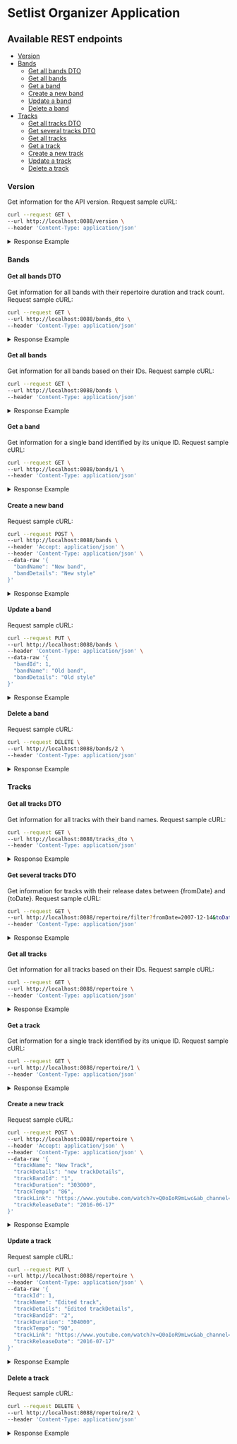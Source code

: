 # Setlist Organizer Application 

## Available REST endpoints

- [Version](#version)
- [Bands](#bands)
    * [Get all bands DTO](#get-all-bands-dto)
    * [Get all bands](#get-all-bands)
    * [Get a band](#get-a-band)
    * [Create a new band](#create-a-new-band)
    * [Update a band](#update-a-band)
    * [Delete a band](#delete-a-band)
- [Tracks](#tracks)
    * [Get all tracks DTO](#get-all-tracks-dto)
    * [Get several tracks DTO](#get-several-tracks-dto)
    * [Get all tracks](#get-all-tracks)
    * [Get a track](#get-a-track)
    * [Create a new track](#create-a-new-track)
    * [Update a track](#update-a-track)
    * [Delete a track](#delete-a-track)

### Version

Get information for the API version. 
Request sample cURL:

```bash
curl --request GET \
--url http://localhost:8088/version \
--header 'Content-Type: application/json'
```

<details>
  <summary>Response Example</summary>

```bash
1.0.0
```

</details>

### Bands

#### Get all bands DTO

Get information for all bands with their repertoire duration and track count.
Request sample cURL:

```bash
curl --request GET \
--url http://localhost:8088/bands_dto \
--header 'Content-Type: application/json'
```

<details>
  <summary>Response Example</summary>

```bash
[
    {
        "bandId": 1,
        "bandName": "MY COVER BAND",
        "bandCountTrack": 1,
        "bandRepertoireDuration": 120000,
        "bandDetails": "Alternative&Metal"
    },
    {
        "bandId": 2,
        "bandName": "MY BAND",
        "bandCountTrack": 0,
        "bandRepertoireDuration": null,
        "bandDetails": "Metal"
    },
    {
        "bandId": 3,
        "bandName": "MUSE",
        "bandCountTrack": 3,
        "bandRepertoireDuration": 452000,
        "bandDetails": "Rock"
    }
]
```

</details>

#### Get all bands

Get information for all bands based on their IDs.
Request sample cURL:
```bash
curl --request GET \
--url http://localhost:8088/bands \
--header 'Content-Type: application/json'
```

<details>
  <summary>Response Example</summary>

```bash
[
    {
        "bandId": 1,
        "bandName": "MY COVER BAND",
        "bandDetails": "Alternative&Metal"
    },
    {
        "bandId": 2,
        "bandName": "MY BAND",
        "bandDetails": "Metal"
    },
    {
        "bandId": 3,
        "bandName": "MUSE",
        "bandDetails": "Rock"
    }
]
```

</details>

#### Get a band

Get information for a single band identified by its unique ID.
Request sample cURL:
```bash
curl --request GET \
--url http://localhost:8088/bands/1 \
--header 'Content-Type: application/json'
```

<details>
  <summary>Response Example</summary>

```bash
{
    "bandId": 1,
    "bandName": "MY COVER BAND",
    "bandDetails": "Alternative&Metal"
}
```

</details>

#### Create a new band

Request sample cURL:
```bash
curl --request POST \
--url http://localhost:8088/bands \
--header 'Accept: application/json' \
--header 'Content-Type: application/json' \
--data-raw '{
  "bandName": "New band",
  "bandDetails": "New style"
}'
```

<details>
  <summary>Response Example</summary>

```bash
4
```

</details>

#### Update a band

Request sample cURL:
```bash
curl --request PUT \
--url http://localhost:8088/bands \
--header 'Content-Type: application/json' \
--data-raw '{
  "bandId": 1,
  "bandName": "Old band",
  "bandDetails": "Old style"
}'
```

<details>
  <summary>Response Example</summary>

```bash
1
```

</details>

#### Delete a band

Request sample cURL:
```bash
curl --request DELETE \
--url http://localhost:8088/bands/2 \
--header 'Content-Type: application/json'
```

<details>
  <summary>Response Example</summary>

```bash
1
```

</details>


### Tracks

#### Get all tracks DTO

Get information for all tracks with their band names.
Request sample cURL:
```bash
curl --request GET \
--url http://localhost:8088/tracks_dto \
--header 'Content-Type: application/json'
```

<details>
  <summary>Response Example</summary>

```bash
[
    {
        "trackId": 1,
        "trackName": "Drones",
        "trackBandName": "MUSE",
        "trackTempo": 104,
        "trackDuration": 135000,
        "trackDetails": "Tuning:EADGBe",
        "trackLink": "https://www.youtube.com/watch?v=rvX7lgrx47M&ab_channel=Muse-Topic",
        "trackReleaseDate": "2000-01-12"
    },
    {
        "trackId": 2,
        "trackName": "Uprising",
        "trackBandName": "MUSE",
        "trackTempo": 129,
        "trackDuration": 200000,
        "trackDetails": "[SYNTH BASS]",
        "trackLink": "https://www.youtube.com/watch?v=w8KQmps-Sog&ab_channel=Muse",
        "trackReleaseDate": "2021-03-12"
    },
    {
        "trackId": 3,
        "trackName": "Absolution",
        "trackBandName": "MUSE",
        "trackTempo": 90,
        "trackDuration": 117000,
        "trackDetails": "[Preset 51]",
        "trackLink": "https://www.youtube.com/watch?v=Mp6W0IzLlW8&ab_channel=TheMuse",
        "trackReleaseDate": "2012-02-12"
    },
    {
        "trackId": 4,
        "trackName": "Time Is Running Out",
        "trackBandName": "MY COVER BAND",
        "trackTempo": 104,
        "trackDuration": 120000,
        "trackDetails": "with chords as replacement or the distorted guitar",
        "trackLink": "https://www.youtube.com/watch?v=O2IuJPh6h_A&ab_channel=Muse",
        "trackReleaseDate": "2012-07-12"
    }
]
```

</details>

#### Get several tracks DTO

Get information for tracks with their release dates between {fromDate} and {toDate}.
Request sample cURL:
```bash
curl --request GET \
--url http://localhost:8088/repertoire/filter?fromDate=2007-12-14&toDate=2020-12-30 \
--header 'Content-Type: application/json'
```

<details>
  <summary>Response Example</summary>

```bash
[
    {
        "trackId": 3,
        "trackName": "Absolution",
        "trackBandName": "MUSE",
        "trackTempo": 90,
        "trackDuration": 117000,
        "trackDetails": "[Preset 51]",
        "trackLink": "https://www.youtube.com/watch?v=Mp6W0IzLlW8&ab_channel=TheMuse",
        "trackReleaseDate": "2012-02-12"
    },
    {
        "trackId": 4,
        "trackName": "Time Is Running Out",
        "trackBandName": "MY COVER BAND",
        "trackTempo": 104,
        "trackDuration": 120000,
        "trackDetails": "with chords as replacement or the distorted guitar",
        "trackLink": "https://www.youtube.com/watch?v=O2IuJPh6h_A&ab_channel=Muse",
        "trackReleaseDate": "2012-07-12"
    }
]
```

</details>

#### Get all tracks

Get information for all tracks based on their IDs.
Request sample cURL:
```bash
curl --request GET \
--url http://localhost:8088/repertoire \
--header 'Content-Type: application/json'
```

<details>
  <summary>Response Example</summary>

```bash
[
    {
        "trackId": 1,
        "trackName": "Drones",
        "trackBandId": 3,
        "trackTempo": 104,
        "trackDuration": 135000,
        "trackDetails": "Tuning:EADGBe",
        "trackLink": "https://www.youtube.com/watch?v=rvX7lgrx47M&ab_channel=Muse-Topic",
        "trackReleaseDate": "2000-01-12"
    },
    {
        "trackId": 2,
        "trackName": "Uprising",
        "trackBandId": 3,
        "trackTempo": 129,
        "trackDuration": 200000,
        "trackDetails": "[SYNTH BASS]",
        "trackLink": "https://www.youtube.com/watch?v=w8KQmps-Sog&ab_channel=Muse",
        "trackReleaseDate": "2021-03-12"
    },
    {
        "trackId": 3,
        "trackName": "Absolution",
        "trackBandId": 3,
        "trackTempo": 90,
        "trackDuration": 117000,
        "trackDetails": "[Preset 51]",
        "trackLink": "https://www.youtube.com/watch?v=Mp6W0IzLlW8&ab_channel=TheMuse",
        "trackReleaseDate": "2012-02-12"
    },
    {
        "trackId": 4,
        "trackName": "Time Is Running Out",
        "trackBandId": 1,
        "trackTempo": 104,
        "trackDuration": 120000,
        "trackDetails": "with chords as replacement or the distorted guitar",
        "trackLink": "https://www.youtube.com/watch?v=O2IuJPh6h_A&ab_channel=Muse",
        "trackReleaseDate": "2012-07-12"
    }
]
```

</details>

#### Get a track

Get information for a single track identified by its unique ID.
Request sample cURL:
```bash
curl --request GET \
--url http://localhost:8088/repertoire/1 \
--header 'Content-Type: application/json'
```


<details>
  <summary>Response Example</summary>

```bash
{
    "trackId": 1,
    "trackName": "Drones",
    "trackBandId": 3,
    "trackTempo": 104,
    "trackDuration": 135000,
    "trackDetails": "Tuning:EADGBe",
    "trackLink": "https://www.youtube.com/watch?v=rvX7lgrx47M&ab_channel=Muse-Topic",
    "trackReleaseDate": "2000-01-12"
}
```

</details>

#### Create a new track

Request sample cURL:
```bash
curl --request POST \
--url http://localhost:8088/repertoire \
--header 'Accept: application/json' \
--header 'Content-Type: application/json' \
--data-raw '{
  "trackName": "New Track",
  "trackDetails": "new trackDetails",
  "trackBandId": "1",
  "trackDuration": "303000",
  "trackTempo": "86",
  "trackLink": "https://www.youtube.com/watch?v=Q0oIoR9mLwc&ab_channel=RedHotChiliPeppers",
  "trackReleaseDate": "2016-06-17"
}'
```

<details>
  <summary>Response Example</summary>

```bash
5
```

</details>

#### Update a track

Request sample cURL:
```bash
curl --request PUT \
--url http://localhost:8088/repertoire \
--header 'Content-Type: application/json' \
--data-raw '{
  "trackId": 1,
  "trackName": "Edited track",
  "trackDetails": "Edited trackDetails",
  "trackBandId": "2",
  "trackDuration": "304000",
  "trackTempo": "90",
  "trackLink": "https://www.youtube.com/watch?v=Q0oIoR9mLwc&ab_channel=RedHotChiliPeppers",
  "trackReleaseDate": "2016-07-17"
}'
```

<details>
  <summary>Response Example</summary>

```bash
1
```

</details>

#### Delete a track

Request sample cURL:
```bash
curl --request DELETE \
--url http://localhost:8088/repertoire/2 \
--header 'Content-Type: application/json'
```

<details>
  <summary>Response Example</summary>

```bash
1
```

</details>
